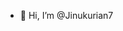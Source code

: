 - 👋 Hi, I’m @Jinukurian7


<!---
Jinukurian7/Jinukurian7 is a ✨ special ✨ repository because its `README.md` (this file) appears on your GitHub profile.
You can click the Preview link to take a look at your changes.
--->
